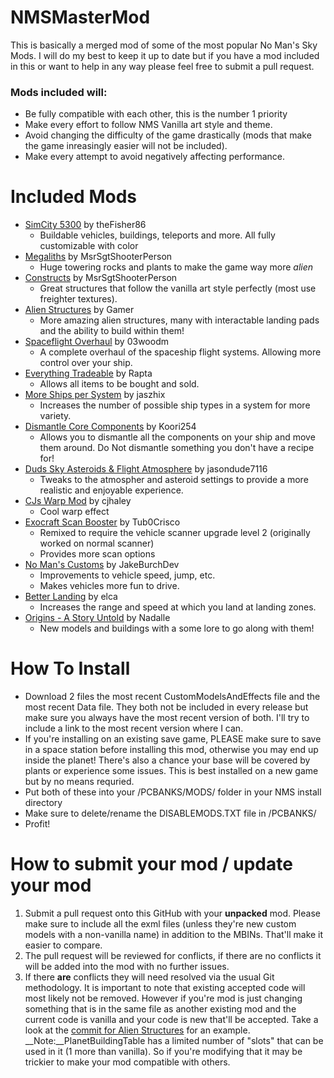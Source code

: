 # NMSMasterMod
This is basically a merged mod of some of the most popular No Man's Sky Mods.  I will do my best to keep it up to date but if you have a mod included in this or want to help in any way please feel free to submit a pull request.
### Mods included will:
 * Be fully compatible with each other, this is the number 1 priority
 * Make every effort to follow NMS Vanilla art style and theme.
 * Avoid changing the difficulty of the game drastically (mods that make the game inreasingly easier will not be included).
 * Make every attempt to avoid negatively affecting performance.

# Included Mods

 * [SimCity 5300](https://nomansskymods.com/mods/simcity-5300/) by theFisher86
   - Buildable vehicles, buildings, teleports and more.  All fully customizable with color
 * [Megaliths](https://nomansskymods.com/mods/megaliths/) by MsrSgtShooterPerson
   - Huge towering rocks and plants to make the game way more _alien_
 * [Constructs](https://nomansskymods.com/mods/constructs/) by MsrSgtShooterPerson
   - Great structures that follow the vanilla art style perfectly (most use freighter textures).
 * [Alien Structures](https://nomansskymods.com/mods/alien-structures-mod/) by Gamer
   - More amazing alien structures, many with interactable landing pads and the ability to build within them!
 * [Spaceflight Overhaul](https://nomansskymods.com/mods/spaceflight-overhaul-pathfinder-edition/) by 03woodm
   - A complete overhaul of the spaceship flight systems.  Allowing more control over your ship.
 * [Everything Tradeable](https://nomansskymods.com/mods/everything-tradeable/) by Rapta
   - Allows all items to be bought and sold.
 * [More Ships per System](https://nomansskymods.com/mods/more-ships-per-system/) by jaszhix
   - Increases the number of possible ship types in a system for more variety.
 * [Dismantle Core Components](https://nomansskymods.com/mods/nms-dismantle-core-components-path-finder-update/) by Koori254
   - Allows you to dismantle all the components on your ship and move them around.  Do Not dismantle something you don't have a recipe for!
 * [Duds Sky Asteroids & Flight Atmosphere](https://nomansskymods.com/mods/duds-sky/) by jasondude7116
   - Tweaks to the atmospher and asteroid settings to provide a more realistic and enjoyable experience.
 * [CJs Warp Mod](https://nomansskymods.com/mods/cjs-warp-mod/) by cjhaley
   - Cool warp effect
 * [Exocraft Scan Booster](https://nomansskymods.com/mods/exocraft-scan-boost/) by Tub0Crisco
   - Remixed to require the vehicle scanner upgrade level 2 (originally worked on normal scanner)
   - Provides more scan options
 * [No Man's Customs](https://nomansskymods.com/mods/roamer-tune-up/) by JakeBurchDev
   - Improvements to vehicle speed, jump, etc.  
   - Makes vehicles more fun to drive.
 * [Better Landing](https://nomansskymods.com/mods/better-landing-landing-zones-pathfinder/) by elca
   - Increases the range and speed at which you land at landing zones.
 * [Origins - A Story Untold](https://nomansskymods.com/mods/origins-a-story-untold/) by Nadalle
   - New models and buildings with a some lore to go along with them!

# How To Install
- Download 2 files the most recent CustomModelsAndEffects file and the most recent Data file.  They both not be included in every release but make sure you always have the most recent version of both.  I'll try to include a link to the most recent version where I can.
- If you're installing on an existing save game, PLEASE make sure to save in a space station before installing this mod, otherwise you may end up inside the planet!  There's also a chance your base will be covered by plants or experience some issues.  This is best installed on a new game but by no means requried.
- Put both of these into your /PCBANKS/MODS/ folder in your NMS install directory
- Make sure to delete/rename the DISABLEMODS.TXT file in /PCBANKS/
- Profit!
 
# How to submit your mod / update your mod
1. Submit a pull request onto this GitHub with your __unpacked__ mod.  Please make sure to include all the exml files (unless they're new custom models with a non-vanilla name) in addition to the MBINs.  That'll make it easier to compare.
2. The pull request will be reviewed for conflicts, if there are no conflicts it will be added into the mod with no further issues.
3. If there **are** conflicts they will need resolved via the usual Git methodology.  It is important to note that existing accepted code will most likely not be removed.  However if you're mod is just changing something that is in the same file as another existing mod and the current code is vanilla and your code is new that'll be accepted.  Take a look at the [commit for Alien Structures](https://github.com/theFisher86/NMSMasterMod/commit/153cb5a539bbd644c2a1d34572d433fecee3439b) for an example.
__Note:__PlanetBuildingTable has a limited number of "slots" that can be used in it (1 more than vanilla).  So if you're modifying that it may be trickier to make your mod compatible with others.
